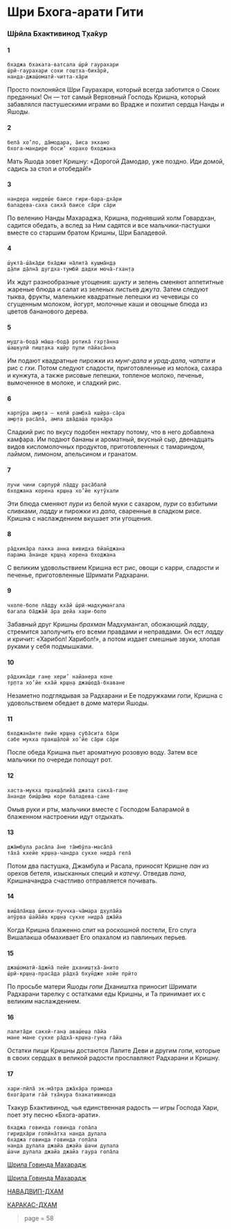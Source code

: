 # Шри Бхога-арати Гити

### Ш́рӣла Бхактивинод Т̣ха̄кур

#### 1

    бхаджа бхаката-ватсала ш́рӣ гаурахари
    ш́рӣ-гаурахари сохи гош̣т̣ха-биха̄рӣ,
    нанда-джаш́оматӣ-читта-ха̄ри

Просто поклоняйся Шри Гаурахари, который всегда заботится о Своих преданных! Он — тот самый Верховный Господь Кришна, который забавлялся пастушескими играми во Врадже и похитил сердца Нанды и Яшоды.

#### 2

    бела̄ хо’ло, да̄модара, а̄иса экхано
    бхога-мандире боси’ корахо бходжана

Мать Яшода зовет Кришну: «Дорогой Дамодар, уже поздно. Иди домой, садись за стол и отобедай!»

#### 3

    нандера нирдеш́е баисе гири-бара-дха̄ри
    баладева-саха сакха̄ баисе са̄ри са̄ри

По велению Нанды Махараджа, Кришна, поднявший холм Говардхан, садится обедать, а вслед за Ним садятся и все мальчики-пастушки вместе со старшим братом Кришны, Шри Баладевой.

#### 4

    ш́укта̄-ш́а̄ка̄ди бха̄джи на̄лита̄ куш̣ма̄н̣д̣а
    д̣а̄ли д̣а̄лна̄ дугдха-тумбӣ дадхи моча̄-гхан̣т̣а

Их ждут разнообразные угощения: *шукту* и зелень сменяют аппетитные жареные блюда и салат из зеленых листьев *джута*. Затем следуют тыква, фрукты, маленькие квадратные лепешки из чечевицы со сгущенным молоком, йогурт, молочные каши и овощные блюда из цветов бананового дерева.

#### 5

    мудга-бод̣а̄ ма̄ш̣а-бод̣а̄ рот̣ика̄ гхр̣та̄нна
    ш́аш̣кулӣ пиш̣т̣ака кш̣ӣр пули па̄йаса̄нна

Им подают квадратные пирожки из *мунг-дала* и *урад-дала*, *чапати* и рис с *гхи*. Потом следуют сладости, приготовленные из молока, сахара и кунжута, а также рисовые лепешки, топленое молоко, печенье, вымоченное в молоке, и сладкий рис.

#### 6

    карпӯра амр̣та — келӣ рамбха̄ кш̣ӣра-са̄ра
    амр̣та раса̄ла̄, амла два̄даш́а прака̄ра

Сладкий рис по вкусу подобен нектару потому, что в него добавлена камфара. Им подают бананы и ароматный, вкусный сыр, двенадцать видов кисломолочных продуктов, приготовленных с тамариндом, лаймом, лимоном, апельсином и гранатом.

#### 7

    лучи чини сарпурӣ ла̄д̣д̣у раса̄балӣ
    бходжана корена кр̣ш̣н̣а хо’йе кутӯхали

Эти блюда сменяют *пури* из белой муки с сахаром, *пури* со взбитыми сливками, *ладду* и пирожки из *дала*, сваренные в сладком рисе. Кришна с наслаждением вкушает эти угощения.

#### 8

    ра̄дхика̄ра пакка анна вивидха бйан̃джана
    парама а̄нанде кр̣ш̣н̣а корена бходжана

С великим удовольствием Кришна ест рис, овощи с карри, сладости и печенье, приготовленные Шримати Радхарани.

#### 9

    чхоле-боле ла̄д̣д̣у кха̄й ш́рӣ-мадхуман̇гала
    багала ба̄джа̄й а̄ра дейа хари-боло

Забавный друг Кришны *брахман* Мадхумангал, обожающий *ладду*, стремится заполучить его всеми правдами и неправдами. Он ест *ладду* и кричит: «Харибол! Харибол!», а потом издает смешные звуки, хлопая руками у себя подмышками.

#### 10

    ра̄дхика̄ди ган̣е хери’ найанера коне
    тр̣пта хо’йе кха̄й кр̣ш̣н̣а джаш́ода̄-бхаване

Незаметно подглядывая за Радхарани и Ее подружками *гопи*, Кришна с удовольствием обедает в доме матери Яшоды.

#### 11

    бходжана̄нте пийе кр̣ш̣н̣а суба̄сита ба̄ри
    сабе мукха пракш̣а̄лой хо’йе са̄ри са̄ри

После обеда Кришна пьет ароматную розовую воду. Затем все мальчики по очереди полощут рот.

#### 12

    хаста-мукха пракш̣а̄лийа̄ джата сакха̄-ган̣е
    а̄нанде биш́ра̄ма коре баладева-сане

Омыв руки и рты, мальчики вместе с Господом Баларамой в блаженном настроении идут отдыхать.

#### 13

    джа̄мбула раса̄ла а̄не та̄мбӯла-маса̄ла̄
    та̄ха̄ кхейе кр̣ш̣н̣а-чандра сукхе нидра̄ гела̄

Потом два пастушка, Джамбула и Расала, приносят Кришне *пан* из орехов бетеля, изысканных специй и *катечу*. Отведав *пана*, Кришначандра счастливо отправляется почивать.

#### 14

    виш́а̄ла̄кш̣а ш́икхи-пуччха-ча̄мара д̣хула̄йа
    апӯрва ш́айа̄йа кр̣ш̣н̣а сукхе нидра̄ джа̄йа

Когда Кришна блаженно спит на роскошной постели, Его слуга Вишалакша обмахивает Его опахалом из павлиньих перьев.

#### 15

    джаш́оматӣ-а̄джн̃а̄ пейе дханиш̣т̣ха̄-а̄нито
    ш́рӣ-кр̣ш̣н̣а-праса̄да ра̄дха̄ бхун̃дже хойе прӣто

По просьбе матери Яшоды *гопи* Дхаништха приносит Шримати Радхарани тарелку с остатками еды Кришны, и Та принимает их с великим наслаждением.

#### 16

    лалита̄ди сакхӣ-ган̣а аваш́еш̣а па̄йа
    мане мане сукхе ра̄дха̄-кр̣ш̣н̣а-гун̣а га̄йа

Остатки пищи Кришны достаются Лалите Деви и другим *гопи*, которые в своих сердцах в великой радости прославляют Радхарани и Кришну.

#### 17

    хари-лӣла̄ эк-ма̄тра джа̄ха̄ра прамода
    бхога̄рати га̄й т̣ха̄кура бхакативинода

Тхакур Бхактивинод, чья единственная радость — игры Господа Хари, поет эту песню «Бхога-арати».

    бхаджа говинда говинда гопа̄ла
    гиридха̄ри гопӣна̄тха нанда дулала
    бхаджа говинда говинда гопа̄ла
    нанда дулала джайа джайа ш́ачи дулала
    ш́ачи дулала джайа джайа гаура гопа̄ла


[Шрила Говинда Махарадж](https://soundcloud.com/huron/10-sri-bhoga-arati-giti)

[Шрила Говинда Махарадж](https://soundcloud.com/bharatimaharaj/govinda-maharaj-sri-bhoga)

[НАВАДВИП-ДХАМ](https://soundcloud.com/bharatimaharaj/navadwip-scsm-bhaja-bhakata)

[КАРАКАС-ДХАМ](https://soundcloud.com/bharatimaharaj/shchsm-karakas-bxadzha-bxakata)


> page = 58